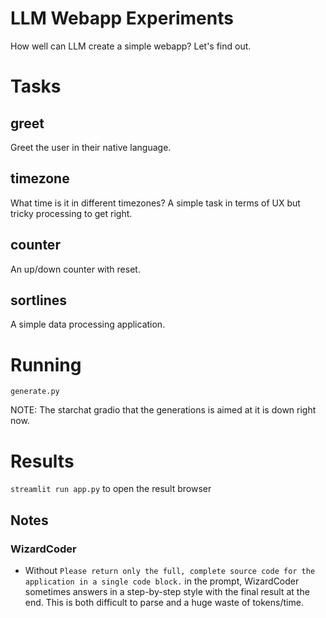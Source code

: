 # LLM Webapp Experiments

How well can LLM create a simple webapp? Let's find out.

# Tasks

## greet

Greet the user in their native language.

## timezone

What time is it in different timezones? A simple task in terms of UX but tricky processing to get right.

## counter

An up/down counter with reset.

## sortlines

A simple data processing application.

# Running

`generate.py`

NOTE: The starchat gradio that the generations is aimed at it is down right now.

# Results

`streamlit run app.py` to open the result browser

## Notes

### WizardCoder
- Without `Please return only the full, complete source code for the application in a single code block.` in the prompt, WizardCoder sometimes answers in a step-by-step style with the final result at the end.  This is both difficult to parse and a huge waste of tokens/time.
